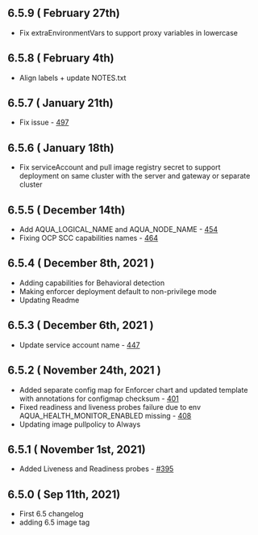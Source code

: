 ## 6.5.9 ( February 27th)
* Fix extraEnvironmentVars to support proxy variables in lowercase
## 6.5.8 ( February 4th)
* Align labels + update NOTES.txt
## 6.5.7 ( January 21th)
* Fix issue - [497](https://github.com/aquasecurity/aqua-helm/issues/497)
## 6.5.6 ( January 18th)
* Fix serviceAccount and pull image registry secret to support deployment on same cluster 
  with the server and gateway or separate cluster
## 6.5.5 ( December 14th)
* Add AQUA_LOGICAL_NAME and AQUA_NODE_NAME - [454](https://github.com/aquasecurity/aqua-helm/pull/454)
* Fixing OCP SCC capabilities names - [464](https://github.com/aquasecurity/aqua-helm/pull/464)
## 6.5.4 ( December 8th, 2021 )
* Adding capabilities for Behavioral detection
* Making enforcer deployment default to non-privilege mode
* Updating Readme
## 6.5.3 ( December 6th, 2021 )
* Update service account name - [447](https://github.com/aquasecurity/aqua-helm/pull/447)
## 6.5.2 ( November 24th, 2021 )
* Added separate config map for Enforcer chart and updated template with annotations for configmap checksum - [401](https://github.com/aquasecurity/aqua-helm/pull/401)
* Fixed readiness and liveness probes failure due to env AQUA_HEALTH_MONITOR_ENABLED missing - [408](https://github.com/aquasecurity/aqua-helm/pull/408)
* Updating image pullpolicy to Always
## 6.5.1 ( November 1st, 2021)
* Added Liveness and Readiness probes - [#395](https://github.com/aquasecurity/aqua-helm/pull/395)
## 6.5.0 ( Sep 11th, 2021)
* First 6.5 changelog
* adding 6.5 image tag

